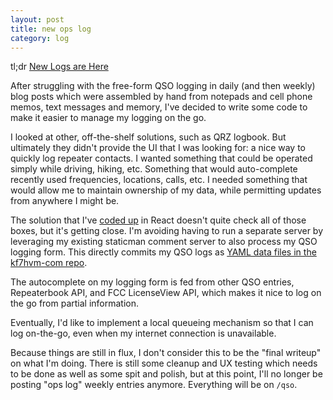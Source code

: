 ```yaml
---
layout: post
title: new ops log
category: log
---
```


tl;dr [New Logs are Here](/qso)

After struggling with the free-form QSO logging in 
daily (and then weekly) blog posts which were assembled by hand
from notepads and cell phone memos, text messages and memory,
I've decided to write some code to make it easier to manage my
logging on the go.

I looked at other, off-the-shelf solutions, such as QRZ logbook.
But ultimately they didn't provide the UI that I was looking for:
a nice way to quickly log repeater contacts. I wanted something
that could be operated simply while driving, hiking, etc. Something
that would auto-complete recently used frequencies, locations,
calls, etc. I needed something that would allow me to maintain
ownership of my data, while permitting updates from anywhere I
might be.

The solution that I've [coded up](https://github.com/masenf/kf7hvm-com/tree/master/webpack/components)
in React doesn't quite check all of those boxes, but it's
getting close. I'm avoiding having to run a separate server
by leveraging my existing staticman comment server to also
process my QSO logging form. This directly commits my QSO logs as
[YAML data files in the kf7hvm-com repo](https://github.com/masenf/kf7hvm-com/tree/master/_data/qso).

The autocomplete on my logging form is fed from other QSO entries,
Repeaterbook API, and FCC LicenseView API, which makes it nice to
log on the go from partial information.

Eventually, I'd like to implement a local queueing
mechanism so that I can log on-the-go, even when my internet
connection is unavailable.

Because things are still in flux, I don't consider this to be
the "final writeup" on what I'm doing. There is still some cleanup
and UX testing which needs to be done as well as some spit and
polish, but at this point, I'll no longer be posting "ops log"
weekly entries anymore. Everything will be on `/qso`.